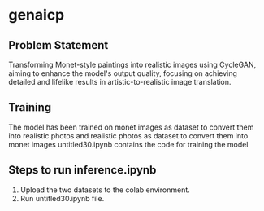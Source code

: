 # genaicp

## Problem Statement
Transforming Monet-style paintings into realistic images using CycleGAN, aiming to enhance the model's output quality, focusing on achieving detailed and lifelike results in artistic-to-realistic image translation.

## Training
The model has been trained on monet images as dataset to convert them into realistic photos and realistic photos as dataset to convert them into monet images
untitled30.ipynb contains the code for training the model

## Steps to run inference.ipynb
1. Upload the two datasets to the colab environment.
2. Run untitled30.ipynb file.
